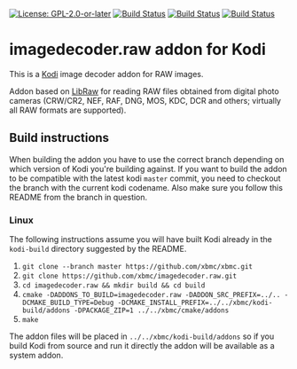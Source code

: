 [![License: GPL-2.0-or-later](https://img.shields.io/badge/License-GPL%20v2+-blue.svg)](LICENSE.md)
[![Build Status](https://travis-ci.org/xbmc/imagedecoder.raw.svg?branch=Matrix)](https://travis-ci.org/xbmc/imagedecoder.raw/branches)
[![Build Status](https://dev.azure.com/teamkodi/binary-addons/_apis/build/status/xbmc.imagedecoder.raw?branchName=Matrix)](https://dev.azure.com/teamkodi/binary-addons/_build/latest?definitionId=28&branchName=Matrix)
[![Build Status](https://jenkins.kodi.tv/view/Addons/job/xbmc/job/imagedecoder.raw/job/Matrix/badge/icon)](https://jenkins.kodi.tv/blue/organizations/jenkins/xbmc%2Fimagedecoder.raw/branches/)

# imagedecoder.raw addon for Kodi

This is a [Kodi](https://kodi.tv) image decoder addon for RAW images.

Addon based on [LibRaw](https://www.libraw.org/) for reading RAW files obtained
from digital photo cameras (CRW/CR2, NEF, RAF, DNG, MOS, KDC, DCR and others;
virtually all RAW formats are supported).

## Build instructions

When building the addon you have to use the correct branch depending on which version of Kodi you're building against.
If you want to build the addon to be compatible with the latest kodi `master` commit, you need to checkout the branch with the current kodi codename.
Also make sure you follow this README from the branch in question.

### Linux

The following instructions assume you will have built Kodi already in the `kodi-build` directory 
suggested by the README.

1. `git clone --branch master https://github.com/xbmc/xbmc.git`
2. `git clone https://github.com/xbmc/imagedecoder.raw.git`
3. `cd imagedecoder.raw && mkdir build && cd build`
4. `cmake -DADDONS_TO_BUILD=imagedecoder.raw -DADDON_SRC_PREFIX=../.. -DCMAKE_BUILD_TYPE=Debug -DCMAKE_INSTALL_PREFIX=../../xbmc/kodi-build/addons -DPACKAGE_ZIP=1 ../../xbmc/cmake/addons`
5. `make`

The addon files will be placed in `../../xbmc/kodi-build/addons` so if you build Kodi from source and run it directly 
the addon will be available as a system addon.
